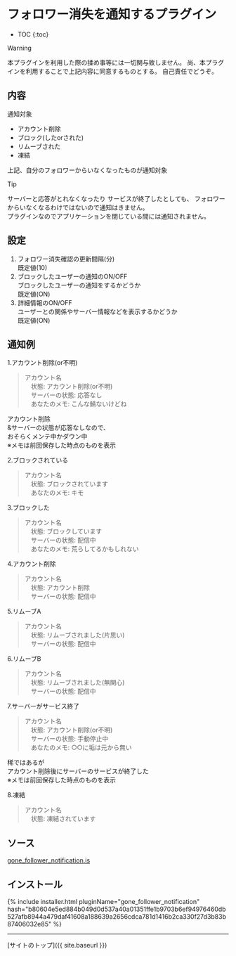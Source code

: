 # フォロワー消失を通知するプラグイン

* TOC
{:toc}

> [!WARNING]
> 本プラグインを利用した際の揉め事等には一切関与致しません。
> 尚、本プラグインを利用することで上記内容に同意するものとする。
> 自己責任でどうぞ。

## 内容
通知対象
- アカウント削除
- ブロック(したorされた)
- リムーブされた
- 凍結

上記、自分のフォロワーからいなくなったものが通知対象  

> [!TIP]
> サーバーと応答がとれなくなったり
> サービスが終了したとしても、
> フォロワーからいなくなるわけではないので通知はきません。  
> プラグインなのでアプリケーションを閉じている間には通知されません。

## 設定
1. フォロワー消失確認の更新間隔(分)  
既定値(10)  
2. ブロックしたユーザーの通知のON/OFF  
ブロックしたユーザーの通知をするかどうか  
既定値(ON)  
3. 詳細情報のON/OFF  
ユーザーとの関係やサーバー情報などを表示するかどうか  
既定値(ON)

## 通知例

1.アカウント削除(or不明)
> アカウント名  
> 　状態: アカウント削除(or不明)  
> 　サーバーの状態: 応答なし  
> 　あなたのメモ: こんな鯖ないけどね  

アカウント削除  
&サーバーの状態が応答なしなので、  
おそらくメンテ中かダウン中  
※メモは前回保存した時点のものを表示  

2.ブロックされている
> アカウント名  
> 　状態: ブロックされています  
> 　あなたのメモ: キモ  

3.ブロックした
> アカウント名  
> 　状態: ブロックしています  
> 　サーバーの状態: 配信中  
> 　あなたのメモ: 荒らしてるかもしれない  

4.アカウント削除
> アカウント名  
> 　状態: アカウント削除  
> 　サーバーの状態: 配信中  

5.リムーブA
> アカウント名  
> 　状態: リムーブされました(片思い)  
> 　サーバーの状態: 配信中  

6.リムーブB
> アカウント名  
> 　状態: リムーブされました(無関心)  
> 　サーバーの状態: 配信中  

7.サーバーがサービス終了
> アカウント名  
> 　状態: アカウント削除(or不明)  
> 　サーバーの状態: 手動停止中  
> 　あなたのメモ: ○○に垢は元から無い

稀ではあるが  
アカウント削除後にサーバーのサービスが終了した  
※メモは前回保存した時点のものを表示  

8.凍結
> アカウント名  
> 　状態: 凍結されています  

## ソース
[gone_follower_notification.is](https://github.com/elysion-pre/MisskeyPlugins/blob/main/src/gone_follower_notification.is)

## インストール

{% include installer.html pluginName="gone_follower_notification" hash="b80604e5ed884b049d0d537a40a01351ffe1b9703b6ef94976460db527afb8944a479daf41608a188639a2656cdca781d1416b2ca330f27d3b83b87406032e85" %}

----

[サイトのトップ]({{ site.baseurl }})
